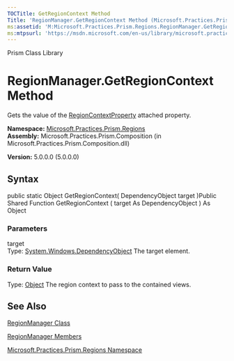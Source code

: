 ```yaml
---
TOCTitle: GetRegionContext Method
Title: 'RegionManager.GetRegionContext Method (Microsoft.Practices.Prism.Regions)'
ms:assetid: 'M:Microsoft.Practices.Prism.Regions.RegionManager.GetRegionContext(System.Windows.DependencyObject)'
ms:mtpsurl: 'https://msdn.microsoft.com/en-us/library/microsoft.practices.prism.regions.regionmanager.getregioncontext(v=pandp.50)'
---
```


Prism Class Library

RegionManager.GetRegionContext Method
=========================================

Gets the value of the [RegionContextProperty](https://msdn.microsoft.com/library/microsoft.practices.prism.regions.regionmanager.regioncontextproperty) attached property.

**Namespace:** [Microsoft.Practices.Prism.Regions](https://msdn.microsoft.com/library/microsoft.practices.prism.regions)
**Assembly:** Microsoft.Practices.Prism.Composition (in Microsoft.Practices.Prism.Composition.dll)

**Version:** 5.0.0.0 (5.0.0.0)

## Syntax


public static Object GetRegionContext( DependencyObject target )Public Shared Function GetRegionContext ( target As DependencyObject ) As Object

### Parameters

target  
Type: [System.Windows.DependencyObject](http://msdn.microsoft.com/en-us/library/ms589309)
The target element.

### Return Value

Type: [Object](http://msdn.microsoft.com/en-us/library/e5kfa45b)
The region context to pass to the contained views.

See Also
--------


[RegionManager Class](https://msdn.microsoft.com/library/microsoft.practices.prism.regions.regionmanager)

[RegionManager Members](https://msdn.microsoft.com/allmembers.t:microsoft.practices.prism.regions.regionmanager)

[Microsoft.Practices.Prism.Regions Namespace](https://msdn.microsoft.com/library/microsoft.practices.prism.regions)
